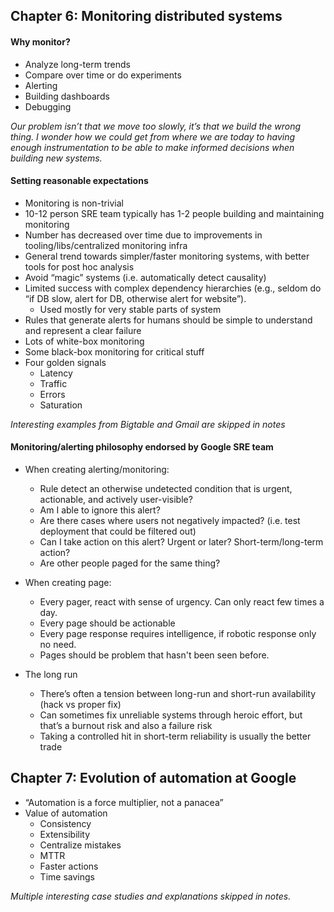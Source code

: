 ## Chapter 6: Monitoring distributed systems

#### Why monitor?
* Analyze long-term trends
* Compare over time or do experiments
* Alerting
* Building dashboards
* Debugging

*Our problem isn’t that we move too slowly, it’s that we build the wrong thing. I wonder how we could get from where we are today to having enough instrumentation to be able to make informed decisions when building new systems.*

#### Setting reasonable expectations
* Monitoring is non-trivial
* 10-12 person SRE team typically has 1-2 people building and maintaining monitoring
* Number has decreased over time due to improvements in tooling/libs/centralized monitoring infra
* General trend towards simpler/faster monitoring systems, with better tools for post hoc analysis
* Avoid “magic” systems (i.e. automatically detect causality)
* Limited success with complex dependency hierarchies (e.g., seldom do “if DB slow, alert for DB, otherwise alert for website”).
    * Used mostly for very stable parts of system
* Rules that generate alerts for humans should be simple to understand and represent a clear failure
* Lots of white-box monitoring
* Some black-box monitoring for critical stuff
* Four golden signals
    * Latency
    * Traffic
    * Errors
    * Saturation

*Interesting examples from Bigtable and Gmail are skipped in notes*

#### Monitoring/alerting philosophy endorsed by Google SRE team
* When creating alerting/monitoring:
    * Rule detect an otherwise undetected condition that is urgent, actionable, and actively user-visible?
    * Am I able to ignore this alert?
    * Are there cases where users not negatively impacted? (i.e. test deployment that could be filtered out)
    * Can I take action on this alert? Urgent or later? Short-term/long-term action?
    * Are other people paged for the same thing?

* When creating page:
    * Every pager, react with sense of urgency. Can only react few times a day.
    * Every page should be actionable
    * Every page response requires intelligence, if robotic response only no need.
    * Pages should be problem that hasn't been seen before.

* The long run
    * There’s often a tension between long-run and short-run availability (hack vs proper fix)
    * Can sometimes fix unreliable systems through heroic effort, but that’s a burnout risk and also a failure risk
    * Taking a controlled hit in short-term reliability is usually the better trade

## Chapter 7: Evolution of automation at Google
* “Automation is a force multiplier, not a panacea”
* Value of automation
    * Consistency
    * Extensibility
    * Centralize mistakes
    * MTTR
    * Faster actions
    * Time savings

*Multiple interesting case studies and explanations skipped in notes.*

